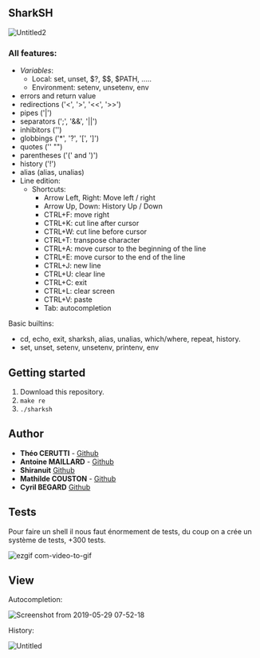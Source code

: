 ## SharkSH


![Untitled2](https://user-images.githubusercontent.com/44285344/58535145-77e15880-81ed-11e9-850d-93a6fcaf7b09.png)


### All features:  

- *Variables*:  
    - Local: set, unset, $?, $$, $PATH, .....   
    - Environment: setenv, unsetenv, env  
- errors and return value  
- redirections ('<', '>', '<<', '>>')  
- pipes ('|')  
- separators (';', '&&', '||')  
- inhibitors ('\')  
- globbings ('*', '?', '[', ']')  
- quotes ('' "")  
- parentheses ('(' and ')')  
- history ('!')  
- alias (alias, unalias)  
- Line edition:  
    - Shortcuts:  
      - Arrow Left, Right: Move left / right  
      - Arrow Up, Down: History Up / Down  
      - CTRL+F: move right  
      - CTRL+K: cut line after cursor  
      - CTRL+W: cut line before cursor  
      - CTRL+T: transpose character  
      - CTRL+A: move cursor to the beginning of the line  
      - CTRL+E: move cursor to the end of the line  
      - CTRL+J: new line  
      - CTRL+U: clear line  
      - CTRL+C: exit  
      - CTRL+L: clear screen  
      - CTRL+V: paste  
      - Tab: autocompletion  

Basic builtins:   
- cd, echo, exit, sharksh, alias, unalias, which/where, repeat, history.  
- set, unset, setenv, unsetenv, printenv, env  

## Getting started  

1) Download this repository.  
2) ```make re```    
3) ```./sharksh```  

## Author  

* **Théo CERUTTI** - [Github](https://github.com/theocerutti)
* **Antoine MAILLARD** - [Github](https://github.com/AntoineMaillard06)
* **Shiranuit** [Github](https://github.com/Shiranuit/)
* **Mathilde COUSTON** - [Github](https://github.com/MathildeCouston)
* **Cyril BEGARD** [Github](https://github.com/cyrilbegard/)

## Tests

Pour faire un shell il nous faut énormement de tests, du coup on a crée un système de tests, +300 tests.

![ezgif com-video-to-gif](https://user-images.githubusercontent.com/44285344/58534049-78c4bb00-81ea-11e9-9677-1018d904225a.gif)

## View

Autocompletion:

![Screenshot from 2019-05-29 07-52-18](https://user-images.githubusercontent.com/44285344/58533471-ee2f8c00-81e8-11e9-8910-66b0629b2819.png)

History:

![Untitled](https://user-images.githubusercontent.com/44285344/58535146-79128580-81ed-11e9-993e-3e8684b1d8ba.png)
